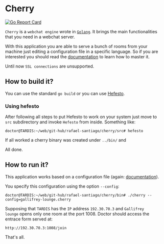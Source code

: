 # Cherry

[![Go Report Card](https://goreportcard.com/badge/github.com/rafael-santiago/cherry)](https://goreportcard.com/report/github.com/rafael-santiago/cherry)

``Cherry`` is a ``webchat engine`` wrote in [``Golang``](https://github.com/golang/go). It brings the main functionalities that you need in a webchat server.

With this application you are able to serve a bunch of rooms from your machine just editing a configuration file in a specific language.
So if you are interested you should read the [documentation](https://github.com/rafael-santiago/cherry/blob/master/doc/README.md) to learn how to master it.

Until now ``SSL connections`` are unsupported.

## How to build it?

You can use the standard ``go build`` or you can use [Hefesto](https://github.com/rafael-santiago/hefesto).

### Using hefesto

After following all steps to put Hefesto to work on your system just move to ``src`` subdirectory and invoke ``Hefesto`` from
inside. Something like:

```
doctor@TARDIS:~/web/git-hub/rafael-santiago/cherry/src# hefesto
```

If all worked a cherry binary was created under ``../bin/`` and

All done.

## How to run it?

This application works based on a configuration file (again: [documentation](https://github.com/rafael-santiago/cherry/blob/master/doc/README.md)).

You specify this configuration using the option ``--config``:

```
doctor@TARDIS:~/web/git-hub/rafael-santiago/cherry/bin# ./cherry --config=gallifrey-lounge.cherry

```

Supposing that ``TARDIS`` has the ``IP`` address ``192.30.70.3`` and ``Gallifrey lounge`` opens only one room at the port 1008.
Doctor should access the entrace form served at:

```
http://192.30.70.3:1008/join
```

That's all.
